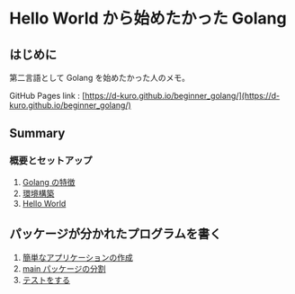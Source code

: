 # Hello World から始めたかった Golang

## はじめに

第二言語として Golang を始めたかった人のメモ。

GitHub Pages link : [https://d-kuro.github.io/beginner_golang/](https://d-kuro.github.io/beginner_golang/)

## Summary

### 概要とセットアップ

1. [Golang の特徴](./section1_setup/overview.md)
2. [環境構築](./section1_setup/install.md)
3. [Hello World](./section1_setup/helloworld.md)

## パッケージが分かれたプログラムを書く

1. [簡単なアプリケーションの作成](./section2_app/application.md)
2. [main パッケージの分割](./section2_app/split_main.md)
3. [テストをする](./section2_app/test.md)
